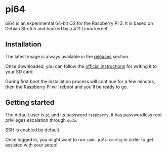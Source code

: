 # pi64

pi64 is an experimental 64-bit OS for the Raspberry Pi 3. It is based on Debian Stretch and backed by a 4.11 Linux kernel.

## Installation

The latest image is always available in the [releases](https://github.com/bamarni/pi64/releases) section.

Once downloaded, you can follow the [official instructions](https://www.raspberrypi.org/documentation/installation/installing-images/README.md) for writing it to your SD card.

During first boot the installation process will continue for a few minutes, then the Raspberry Pi will reboot and you'll be ready to go.

## Getting started

The default user is `pi` and its password `raspberry`, it has passwordless root privileges escalation through `sudo`.

SSH is enabled by default.

Once logged in, you might want to run `sudo pi64-config` in order to get assisted with your setup!
